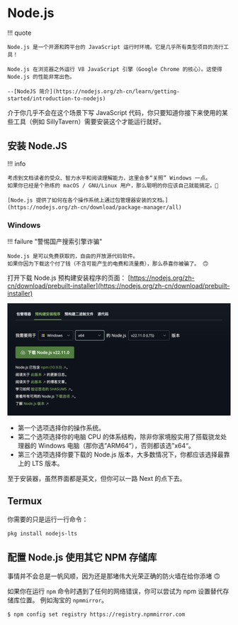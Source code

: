 # Node.js

!!! quote 
    
    Node.js 是一个开源和跨平台的 JavaScript 运行时环境。它是几乎所有类型项目的流行工具！

    Node.js 在浏览器之外运行 V8 JavaScript 引擎（Google Chrome 的核心）。这使得 Node.js 的性能非常出色。
    
    --[NodeJS 简介](https://nodejs.org/zh-cn/learn/getting-started/introduction-to-nodejs)

介于你几乎不会在这个场景下写 JavaScript 代码，你只要知道你接下来使用的某些工具（例如 SillyTavern）需要安装这个才能运行就好。

## 安装 Node.JS

!!! info

    考虑到文档读者的受众、智力水平和阅读理解能力，这里会多“关照” Windows 一点。
    如果你已经是个熟练的 macOS / GNU/Linux 用户，那么聪明的你应该自己就能搞定。🙂

    [Node.js 提供了如何在各个操作系统上通过包管理器安装的文档。](https://nodejs.org/zh-cn/download/package-manager/all)

### Windows 

!!! failure "警惕国产搜索引擎诈骗"

    Node.js 是可以免费获取的，自由的开放源代码软件。
    如果你因为下载这个付了钱（不含可能产生的电费和流量费），那么恭喜你被骗了。 🙃


打开下载 Node.js 预构建安装程序的页面： 
[https://nodejs.org/zh-cn/download/prebuilt-installer](https://nodejs.org/zh-cn/download/prebuilt-installer)

![](../_assets/basics/nodejs_01.png)

* 第一个选项选择你的操作系统。
* 第二个选项选择你的电脑 CPU 的体系结构，除非你家境殷实用了搭载骁龙处理器的 Windows 电脑（那你选”ARM64“），否则都该选”x64“。
* 第三个选项选择你要下载的 Node.js 版本，大多数情况下，你都应该选择最靠上的 LTS 版本。

至于安装器，虽然界面都是英文，但你可以一路 Next 的点下去。

## Termux

你需要的只是运行一行命令：

```bash
pkg install nodejs-lts
```

## 配置 Node.js 使用其它 NPM 存储库

事情并不会总是一帆风顺，因为还是那堵伟大光荣正确的防火墙在给你添堵 🙃

如果你在运行 `npm` 命令时遇到了任何的网络错误，你可以尝试为 npm 设置替代存储库位置。
例如淘宝的 `npmmirror`。

``` bash
$ npm config set registry https://registry.npmmirror.com
```